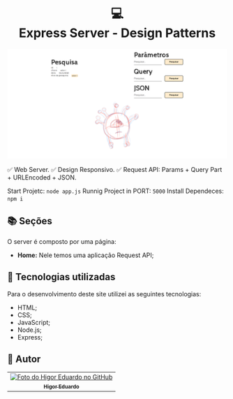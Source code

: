 <h1 align="center">
  💻<br>Express Server - Design Patterns
</h1>
<img src="./img/express-server-learn-cover.png" alt="Cover projeto"/>

✅ Web Server.
✅ Design Responsivo.
✅ Request API: Params + Query Part + URLEncoded + JSON.

Start Projetc: `node app.js`
Runnig Project in PORT: `5000`
Install Dependeces: `npm i`

## 📚 Seções

O server é composto por uma página:

- **Home:** Nele temos uma aplicação Request API;

## 💼 Tecnologias utilizadas

Para o desenvolvimento deste site utilizei as seguintes tecnologias:

- HTML;
- CSS;
- JavaScript;
- Node.js;
- Express;

<h2>🦄 Autor</h2>

<table>
  <tr>
    <td align="center">
      <a href="https://github.com/bhigoreduardo">
        <img src="https://avatars.githubusercontent.com/u/96431991?v=4" width="100px;" alt="Foto do Higor Eduardo no GitHub"/><br>
        <sub>
          <b>Higor Eduardo</b>
        </sub>
      </a>
    </td>
  </tr>
</table>
